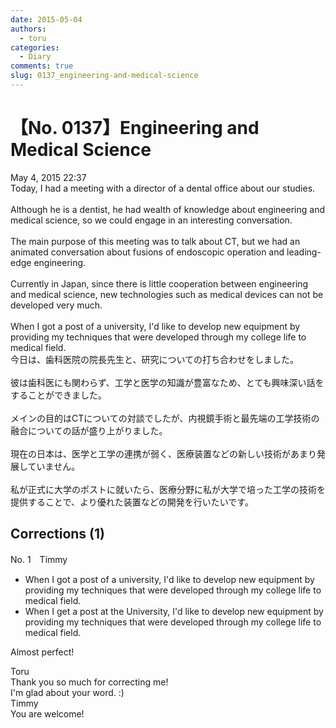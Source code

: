 ```yaml
---
date: 2015-05-04
authors:
  - toru
categories:
  - Diary
comments: true
slug: 0137_engineering-and-medical-science
---
```


# 【No. 0137】Engineering and Medical Science
<div class="date">May 4, 2015 22:37</div>
<div id="post"><div id="body_show_ori">
Today, I had a meeting with a director of a dental office about our studies.<br/><br/>Although he is a dentist, he had wealth of knowledge about engineering and medical science, so we could engage in an interesting conversation.<br/><br/>The main purpose of this meeting was to talk about CT, but we had an animated conversation about fusions of endoscopic operation and leading-edge engineering.<br/><br/>Currently in Japan, since there is little cooperation between engineering and medical science, new technologies such as medical devices can not be developed very much.<br/><br/>When I got a post of a university, I'd like to develop new equipment by providing my techniques that were developed through my college life to medical field.
</div></div>

<!-- more -->

<div id="post_ja"><div id="body_show_mo">
今日は、歯科医院の院長先生と、研究についての打ち合わせをしました。<br/><br/>彼は歯科医にも関わらず、工学と医学の知識が豊富なため、とても興味深い話をすることができました。<br/><br/>メインの目的はCTについての対談でしたが、内視鏡手術と最先端の工学技術の融合についての話が盛り上がりました。<br/><br/>現在の日本は、医学と工学の連携が弱く、医療装置などの新しい技術があまり発展していません。<br/><br/>私が正式に大学のポストに就いたら、医療分野に私が大学で培った工学の技術を提供することで、より優れた装置などの開発を行いたいです。
</div></div>

## Corrections (1)
<div id="block"><div class="first_name"> No. 1　<span class="just_name">Timmy</span></div><div id="block2">
<ul class="correction_field">
<li class="incorrect">When I got a post of a university, I'd like to develop new equipment by providing my techniques that were developed through my college life to medical field.</li>
<li class="corrected correct">
When I g<span class="f_blue">e</span>t a post <span class="f_blue">at the</span> University, I'd like to develop new equipment by providing my techniques that were developed through my college life to medical field.
</li>
</ul>
<p class="comment_small">
 Almost perfect!
</p>

</div><div class="name"><span class="just_name">Toru</span><br>
Thank you so much for correcting me!<br/>I'm glad about your word. :)
</div>
<div class="name"><span class="just_name">Timmy</span><br>
You are welcome!
</div>
</div>
